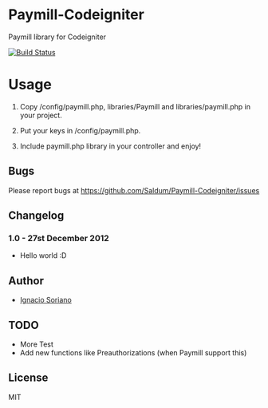 Paymill-Codeigniter
===================

Paymill library for Codeigniter 

[![Build Status](https://travis-ci.org/Saldum/Paymill-Codeigniter.png?branch=master)](https://travis-ci.org/Saldum/Paymill-Codeigniter)

# Usage

1. Copy /config/paymill.php, libraries/Paymill and libraries/paymill.php in your project.

2. Put your keys in /config/paymill.php.
	
3. Include paymill.php library in your controller and enjoy!

## Bugs

Please report bugs at https://github.com/Saldum/Paymill-Codeigniter/issues

## Changelog

### 1.0 - 27st December 2012

- Hello world :D

## Author

* [Ignacio Soriano](http://twitter.com/isocano)

## TODO

- More Test
- Add new functions like Preauthorizations (when Paymill support this)

## License

MIT
